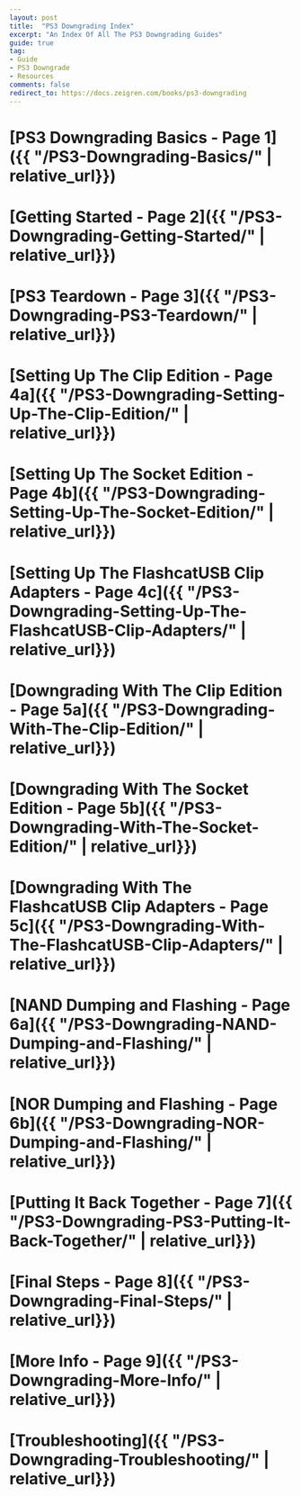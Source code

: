 ```yaml
---
layout: post
title:  "PS3 Downgrading Index"
excerpt: "An Index Of All The PS3 Downgrading Guides"
guide: true
tag:
- Guide
- PS3 Downgrade
- Resources
comments: false
redirect_to: https://docs.zeigren.com/books/ps3-downgrading
---
```

# [PS3 Downgrading Basics - Page 1]({{ "/PS3-Downgrading-Basics/" | relative_url}})

# [Getting Started - Page 2]({{ "/PS3-Downgrading-Getting-Started/" | relative_url}})

# [PS3 Teardown - Page 3]({{ "/PS3-Downgrading-PS3-Teardown/" | relative_url}})

# [Setting Up The Clip Edition - Page 4a]({{ "/PS3-Downgrading-Setting-Up-The-Clip-Edition/" | relative_url}})

# [Setting Up The Socket Edition - Page 4b]({{ "/PS3-Downgrading-Setting-Up-The-Socket-Edition/" | relative_url}})

# [Setting Up The FlashcatUSB Clip Adapters - Page 4c]({{ "/PS3-Downgrading-Setting-Up-The-FlashcatUSB-Clip-Adapters/" | relative_url}})

# [Downgrading With The Clip Edition - Page 5a]({{ "/PS3-Downgrading-With-The-Clip-Edition/" | relative_url}})

# [Downgrading With The Socket Edition - Page 5b]({{ "/PS3-Downgrading-With-The-Socket-Edition/" | relative_url}})

# [Downgrading With The FlashcatUSB Clip Adapters - Page 5c]({{ "/PS3-Downgrading-With-The-FlashcatUSB-Clip-Adapters/" | relative_url}})

# [NAND Dumping and Flashing - Page 6a]({{ "/PS3-Downgrading-NAND-Dumping-and-Flashing/" | relative_url}})

# [NOR Dumping and Flashing - Page 6b]({{ "/PS3-Downgrading-NOR-Dumping-and-Flashing/" | relative_url}})

# [Putting It Back Together - Page 7]({{ "/PS3-Downgrading-PS3-Putting-It-Back-Together/" | relative_url}})

# [Final Steps - Page 8]({{ "/PS3-Downgrading-Final-Steps/" | relative_url}})

# [More Info - Page 9]({{ "/PS3-Downgrading-More-Info/" | relative_url}})

# [Troubleshooting]({{ "/PS3-Downgrading-Troubleshooting/" | relative_url}})
